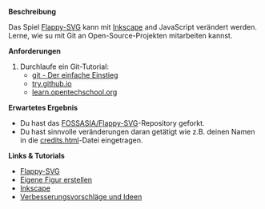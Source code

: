 **Beschreibung**

Das Spiel [Flappy-SVG](https://github.com/fossasia/flappy-svg#flappy-svg) kann mit [Inkscape](http://inkscape.org/) and JavaScript verändert werden. 
Lerne, wie su mit Git an Open-Source-Projekten mitarbeiten kannst.

**Anforderungen**

1. Durchlaufe ein Git-Tutorial:
	- [git - Der einfache Einstieg](https://rogerdudler.github.io/git-guide/index.de.html)
	- [try.github.io](https://try.github.io/levels/1/challenges/1)
	- [learn.opentechschool.org](http://learn.opentechschool.org/)

**Erwartetes Ergebnis**

- Du hast das [FOSSASIA/Flappy-SVG](https://github.com/fossasia/flappy-svg#flappy-svg)-Repository geforkt.
- Du hast sinnvolle veränderungen daran getätigt wie z.B. deinen Namen in die [credits.html](http://fossasia.github.io/flappy-svg/credits.html)-Datei eingetragen.


**Links & Tutorials**

- [Flappy-SVG](https://github.com/fossasia/flappy-svg#flappy-svg)
- [Eigene Figur erstellen](https://www.youtube.com/watch?v=dPHrmw4r16o)
- [Inkscape](http://inkscape.org/)
- [Verbesserungsvorschläge und Ideen](https://github.com/fossasia/flappy-svg/issues)






